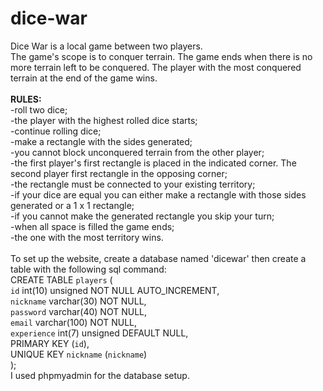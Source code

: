 # dice-war
Dice War is a local game between two players.<br>
                The game's scope is to conquer terrain. The game ends when there is no more terrain left to be conquered. The player with the most conquered terrain at the end of the game wins.<br>
                <br>
                <b>RULES:</b><br>
                -roll two dice;<br>
                -the player with the highest rolled dice starts;<br>
                -continue rolling dice;<br>
                -make a rectangle with the sides generated;<br>
                -you cannot block unconquered terrain from the other player;<br>
                -the first player's first rectangle is placed in the indicated corner. The second player first rectangle in the opposing corner;<br>
                -the rectangle must be connected to your existing territory;<br>
                -if your dice are equal you can either make a rectangle with those sides generated or a 1 x 1 rectangle;<br>
                -if you cannot make the generated rectangle you skip your turn;<br>
                -when all space is filled the game ends;<br>
                -the one with the most territory wins.<br>
<br>
To set up the website, create a database named 'dicewar' then create a table with the following sql command:<br>
CREATE TABLE `players` (<br>
 `id` int(10) unsigned NOT NULL AUTO_INCREMENT,<br>
 `nickname` varchar(30) NOT NULL,<br>
 `password` varchar(40) NOT NULL,<br>
 `email` varchar(100) NOT NULL,<br>
 `experience` int(7) unsigned DEFAULT NULL,<br>
 PRIMARY KEY (`id`),<br>
 UNIQUE KEY `nickname` (`nickname`)<br>
);<br>
I used phpmyadmin for the database setup.
